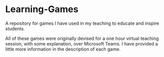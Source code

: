 # Learning-Games
A repository for games I have used in my teaching to educate and inspire students.

All of these games were originally devised for a one hour virtual teaching session, with some explanation, over Microsoft Teams. I have provided a little more information in the description of each game.
